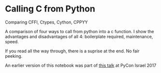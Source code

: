 # Calling C from Python
Comparing CFFI, Ctypes, Cython, CPPYY

A comparison of four ways to call from python into a c function. I show the
advantages and disadvantages of all 4: boilerplate required, maintenance, speed.

If you read all the way through, there is a suprise at the end. No fair peeking.

An earlier version of this notebook was part of [this talk](https://youtu.be/tqx9VW7V3Lc)
at PyCon Israel 2017
